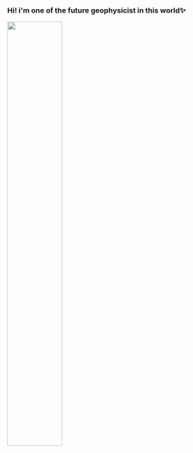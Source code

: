 ### Hi! i'm one of the future geophysicist in this world✨

<img width="50%" height="auto" src="https://i.postimg.cc/9M7zfyFV/2641048.gif" height="100px"/></a>

<!--
**vinsaaa/vinsaaa** is a ✨ _special_ ✨ repository because its `README.md` (this file) appears on your GitHub profile.

Here are some ideas to get you started:

- 🔭 I’m currently working on ...
- 🌱 I’m currently learning ...
- 👯 I’m looking to collaborate on ...
- 🤔 I’m looking for help with ...
- 💬 Ask me about ...
- 📫 How to reach me: ...
- 😄 Pronouns: ...
- ⚡ Fun fact: ...
-->
